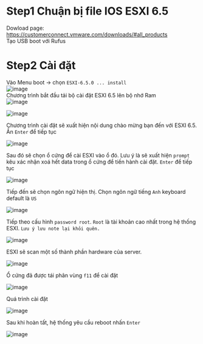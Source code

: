 # Step1 Chuận bị file IOS ESXI 6.5
Dowload page: https://customerconnect.vmware.com/downloads/#all_products   
Tạo USB boot với Rufus  
# Step2 Cài đặt
Vào Menu boot -> chọn `ESXI-6.5.0 ... install`  
![image](https://github.com/HuyPham01/docs/assets/96679595/e56c89f0-e7aa-4189-b6ab-b5a0a11fcd18)  
Chương trình bắt đầu tải bộ cài đặt ESXI 6.5 lên bộ nhớ Ram  
![image](https://github.com/HuyPham01/docs/assets/96679595/a3e05f41-c654-4720-9b1e-b9184880dd34)  

![image](https://github.com/HuyPham01/docs/assets/96679595/e55ba03b-3d4f-4706-934a-adf4dd072265)  

Chương trình cài đặt sẽ xuất hiện nội dung chào mừng bạn đến với ESXI 6.5. Ấn `Enter` để tiếp tục  

![image](https://github.com/HuyPham01/docs/assets/96679595/ce50b97f-347a-47e7-ad5b-3345693a89e0)  

Sau đó sẽ chọn ổ cứng để cài ESXI vào ổ đó. Lưu ý là sẽ xuất hiện `prompt` kêu xác nhận xoá hết data trong ổ cứng để tiến hành cài đặt. `Enter` để tiếp tục  

![image](https://github.com/HuyPham01/docs/assets/96679595/5d548b40-01c7-4fc5-b8bf-da93e49cb21f)  

Tiếp đến sẽ chọn ngôn ngữ hiện thị. Chọn ngôn ngữ tiếng `Anh` keyboard default là `US`  

![image](https://github.com/HuyPham01/docs/assets/96679595/1aeeff67-79ca-4646-9a34-4f4891280a2c)  

Tiếp theo cấu hình `password root`. `Root` là tài khoản cao nhất trong hệ thống ESXI. `Lưu ý lưu note lại khỏi quên.`  

![image](https://github.com/HuyPham01/docs/assets/96679595/207b863b-93c4-4bc5-a9eb-bbd5a7af4443)  

ESXI sẽ scan một số thành phần hardware của server.  

![image](https://github.com/HuyPham01/docs/assets/96679595/28c00c84-b70d-4020-97f9-ac74aad4f50a)  

Ổ cứng đã được tái phân vùng `f11` để cài đặt  

![image](https://github.com/HuyPham01/docs/assets/96679595/d0c23ad8-507f-4d28-9e7d-ad1192517b20)  

Quá trình cài đặt  

![image](https://github.com/HuyPham01/docs/assets/96679595/886ac197-7214-4562-b9ea-3018746d010e)  

Sau khi hoàn tất, hệ thống yêu cầu reboot nhấn `Enter`  

![image](https://github.com/HuyPham01/docs/assets/96679595/4d8c0928-eb73-49e2-9b86-5fb2778ddc22)  















